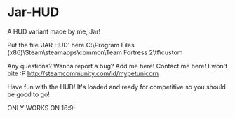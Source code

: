 # Jar-HUD
A HUD variant made by me, Jar!

Put the file 'JAR HUD' here
C:\Program Files (x86)\Steam\steamapps\common\Team Fortress 2\tf\custom

Any questions? Wanna report a bug? Add me here!
Contact me here! I won't bite :P http://steamcommunity.com/id/mypetunicorn

Have fun with the HUD!
It's loaded and ready for competitive so you should be good to go!

ONLY WORKS ON 16:9!
